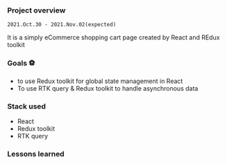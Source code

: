 ### Project overview
`2021.Oct.30 - 2021.Nov.02(expected)`

It is a simply eCommerce shopping cart page created by React and REdux toolkit

### Goals ⚽
- to use Redux toolkit for global state management in React
- To use RTK query & Redux toolkit to handle asynchronous data 

### Stack used
- React
- Redux toolkit
- RTK query

### Lessons learned



